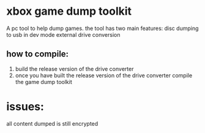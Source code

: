 # xbox game dump toolkit
A pc tool to help dump games.
the tool has two main features:
disc dumping to usb in dev mode
external drive conversion

## how to compile:
1) build the release version of the drive converter
2) once you have built the release version of the drive converter compile the game dump toolkit

# issues:
all content dumped is still encrypted
